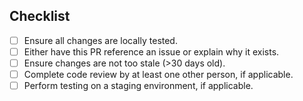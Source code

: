 ## Checklist

- [ ] Ensure all changes are locally tested.
- [ ] Either have this PR reference an issue or explain why it exists.
- [ ] Ensure changes are not too stale (>30 days old).
- [ ] Complete code review by at least one other person, if applicable.
- [ ] Perform testing on a staging environment, if applicable.

